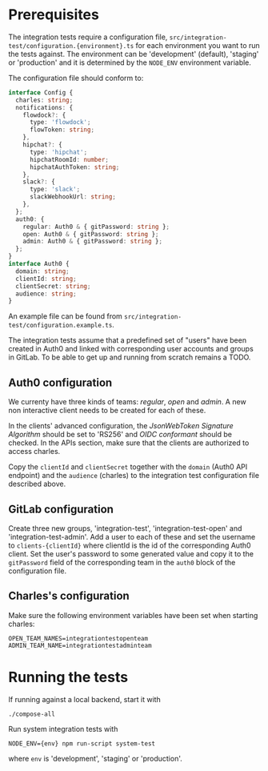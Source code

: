 # Prerequisites

The integration tests require a configuration file, `src/integration-test/configuration.{environment}.ts` for each environment
you want to run the tests against. The
environment can be 'development' (default), 'staging' or 'production' and it is determined by the `NODE_ENV` environment variable.

The configuration file should conform to:
```typescript
interface Config {
  charles: string;
  notifications: {
    flowdock?: {
      type: 'flowdock';
      flowToken: string;
    },
    hipchat?: {
      type: 'hipchat';
      hipchatRoomId: number;
      hipchatAuthToken: string;
    },
    slack?: {
      type: 'slack';
      slackWebhookUrl: string;
    },
  };
  auth0: {
    regular: Auth0 & { gitPassword: string };
    open: Auth0 & { gitPassword: string };
    admin: Auth0 & { gitPassword: string };
  };
}
interface Auth0 {
  domain: string;
  clientId: string;
  clientSecret: string;
  audience: string;
}
```

An example file can be found from `src/integration-test/configuration.example.ts`.

The integration tests assume that a predefined set of "users" have been created in Auth0 and linked with
corresponding user accounts and groups in GitLab.  To be able to get up and running from scratch remains a TODO.

## Auth0 configuration

We currenty have three kinds of teams: *regular*, *open* and *admin*.
A new non interactive client needs to be created for each of these.

In the clients' advanced configuration, the *JsonWebToken Signature Algorithm*
should be set to 'RS256' and *OIDC conformant* should be checked. In the APIs
section, make sure that the clients are authorized to access charles.

Copy the `clientId` and `clientSecret` together with the `domain` (Auth0 API endpoint) and the `audience` (charles)
to the integration test configuration file described above.

## GitLab configuration

Create three new groups, 'integration-test', 'integration-test-open' and 'integration-test-admin'.
Add a user to each of these and set the username to `clients-{clientId}` where clientId
is the id of the corresponding Auth0 client. Set the user's password to some generated value and
copy it to the `gitPassword` field of the corresponding team in the `auth0` block
of the configuration file.

## Charles's configuration

Make sure the following environment variables have been set when starting charles:

```shell
OPEN_TEAM_NAMES=integrationtestopenteam
ADMIN_TEAM_NAME=integrationtestadminteam
```

# Running the tests

If running against a local backend, start it with
```shell
./compose-all
```

Run system integration tests with
```shell
NODE_ENV={env} npm run-script system-test
```
where `env` is 'development', 'staging' or 'production'.
